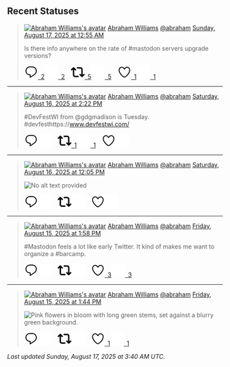 ## Recent Statuses

> <a href="https://indieweb.social/@abraham"><img alt="Abraham Williams's avatar" src="https://cdn.masto.host/indiewebsocial/accounts/avatars/109/292/540/382/343/163/original/d00f2e03ce9c85b1.jpg" height="24" width="24" ></a> [Abraham Williams](https://indieweb.social/@abraham) [@abraham](https://indieweb.social/@abraham) [Sunday, August 17, 2025 at 12:55 AM](https://indieweb.social/@abraham/115041377662325672)
>
> Is there info anywhere on the rate of #mastodon servers upgrade versions?
>
> [![Reply](./images/reply_light.svg#gh-light-mode-only "Reply")&ensp;2](https://indieweb.social/@abraham/115041377662325672#gh-light-mode-only)[![Reply](./images/reply.svg#gh-dark-mode-only "Reply")&ensp;2](https://indieweb.social/@abraham/115041377662325672#gh-dark-mode-only)&emsp;[![Boost](./images/retweet_light.svg#gh-light-mode-only "Boost")&ensp;5](https://indieweb.social/@abraham/115041377662325672#gh-light-mode-only)[![Boost](./images/retweet.svg#gh-dark-mode-only "Boost")&ensp;5](https://indieweb.social/@abraham/115041377662325672#gh-dark-mode-only)&emsp;[![Favorite](./images/like_light.svg#gh-light-mode-only "Favorite")&ensp;1](https://indieweb.social/@abraham/115041377662325672#gh-light-mode-only)[![Favorite](./images/like.svg#gh-dark-mode-only "Favorite")&ensp;1](https://indieweb.social/@abraham/115041377662325672#gh-dark-mode-only)


---

> <a href="https://indieweb.social/@abraham"><img alt="Abraham Williams's avatar" src="https://cdn.masto.host/indiewebsocial/accounts/avatars/109/292/540/382/343/163/original/d00f2e03ce9c85b1.jpg" height="24" width="24" ></a> [Abraham Williams](https://indieweb.social/@abraham) [@abraham](https://indieweb.social/@abraham) [Saturday, August 16, 2025 at 2:22 PM](https://indieweb.social/@abraham/115038888745387827)
>
> #DevFestWI from @gdgmadison is Tuesday. #devfesthttps://www.devfestwi.com/
>
> [![Reply](./images/reply_light.svg#gh-light-mode-only "Reply")](https://indieweb.social/@abraham/115038888745387827#gh-light-mode-only)[![Reply](./images/reply.svg#gh-dark-mode-only "Reply")](https://indieweb.social/@abraham/115038888745387827#gh-dark-mode-only)&emsp;[![Boost](./images/retweet_light.svg#gh-light-mode-only "Boost")&ensp;1](https://indieweb.social/@abraham/115038888745387827#gh-light-mode-only)[![Boost](./images/retweet.svg#gh-dark-mode-only "Boost")&ensp;1](https://indieweb.social/@abraham/115038888745387827#gh-dark-mode-only)&emsp;[![Favorite](./images/like_light.svg#gh-light-mode-only "Favorite")](https://indieweb.social/@abraham/115038888745387827#gh-light-mode-only)[![Favorite](./images/like.svg#gh-dark-mode-only "Favorite")](https://indieweb.social/@abraham/115038888745387827#gh-dark-mode-only)


---

> <a href="https://indieweb.social/@abraham"><img alt="Abraham Williams's avatar" src="https://cdn.masto.host/indiewebsocial/accounts/avatars/109/292/540/382/343/163/original/d00f2e03ce9c85b1.jpg" height="24" width="24" ></a> [Abraham Williams](https://indieweb.social/@abraham) [@abraham](https://indieweb.social/@abraham) [Saturday, August 16, 2025 at 12:05 PM](https://indieweb.social/@abraham/115038351605600130)
>
> 
>
> ![No alt text provided](https://cdn.masto.host/indiewebsocial/media_attachments/files/115/038/351/530/526/500/original/2ed8b0a0042f9738.jpg)
>
> [![Reply](./images/reply_light.svg#gh-light-mode-only "Reply")](https://indieweb.social/@abraham/115038351605600130#gh-light-mode-only)[![Reply](./images/reply.svg#gh-dark-mode-only "Reply")](https://indieweb.social/@abraham/115038351605600130#gh-dark-mode-only)&emsp;[![Boost](./images/retweet_light.svg#gh-light-mode-only "Boost")](https://indieweb.social/@abraham/115038351605600130#gh-light-mode-only)[![Boost](./images/retweet.svg#gh-dark-mode-only "Boost")](https://indieweb.social/@abraham/115038351605600130#gh-dark-mode-only)&emsp;[![Favorite](./images/like_light.svg#gh-light-mode-only "Favorite")](https://indieweb.social/@abraham/115038351605600130#gh-light-mode-only)[![Favorite](./images/like.svg#gh-dark-mode-only "Favorite")](https://indieweb.social/@abraham/115038351605600130#gh-dark-mode-only)


---

> <a href="https://indieweb.social/@abraham"><img alt="Abraham Williams's avatar" src="https://cdn.masto.host/indiewebsocial/accounts/avatars/109/292/540/382/343/163/original/d00f2e03ce9c85b1.jpg" height="24" width="24" ></a> [Abraham Williams](https://indieweb.social/@abraham) [@abraham](https://indieweb.social/@abraham) [Friday, August 15, 2025 at 1:58 PM](https://indieweb.social/@abraham/115033133243282542)
>
> #Mastodon feels a lot like early Twitter. It kind of makes me want to organize a #barcamp.
>
> [![Reply](./images/reply_light.svg#gh-light-mode-only "Reply")](https://indieweb.social/@abraham/115033133243282542#gh-light-mode-only)[![Reply](./images/reply.svg#gh-dark-mode-only "Reply")](https://indieweb.social/@abraham/115033133243282542#gh-dark-mode-only)&emsp;[![Boost](./images/retweet_light.svg#gh-light-mode-only "Boost")](https://indieweb.social/@abraham/115033133243282542#gh-light-mode-only)[![Boost](./images/retweet.svg#gh-dark-mode-only "Boost")](https://indieweb.social/@abraham/115033133243282542#gh-dark-mode-only)&emsp;[![Favorite](./images/like_light.svg#gh-light-mode-only "Favorite")&ensp;3](https://indieweb.social/@abraham/115033133243282542#gh-light-mode-only)[![Favorite](./images/like.svg#gh-dark-mode-only "Favorite")&ensp;3](https://indieweb.social/@abraham/115033133243282542#gh-dark-mode-only)


---

> <a href="https://indieweb.social/@abraham"><img alt="Abraham Williams's avatar" src="https://cdn.masto.host/indiewebsocial/accounts/avatars/109/292/540/382/343/163/original/d00f2e03ce9c85b1.jpg" height="24" width="24" ></a> [Abraham Williams](https://indieweb.social/@abraham) [@abraham](https://indieweb.social/@abraham) [Friday, August 15, 2025 at 1:44 PM](https://indieweb.social/@abraham/115033079382063299)
>
> 
>
> ![Pink flowers in bloom with long green stems, set against a blurry green background.](https://cdn.masto.host/indiewebsocial/media_attachments/files/115/033/078/796/160/236/original/372709288974191a.jpg)
>
> [![Reply](./images/reply_light.svg#gh-light-mode-only "Reply")](https://indieweb.social/@abraham/115033079382063299#gh-light-mode-only)[![Reply](./images/reply.svg#gh-dark-mode-only "Reply")](https://indieweb.social/@abraham/115033079382063299#gh-dark-mode-only)&emsp;[![Boost](./images/retweet_light.svg#gh-light-mode-only "Boost")](https://indieweb.social/@abraham/115033079382063299#gh-light-mode-only)[![Boost](./images/retweet.svg#gh-dark-mode-only "Boost")](https://indieweb.social/@abraham/115033079382063299#gh-dark-mode-only)&emsp;[![Favorite](./images/like_light.svg#gh-light-mode-only "Favorite")&ensp;1](https://indieweb.social/@abraham/115033079382063299#gh-light-mode-only)[![Favorite](./images/like.svg#gh-dark-mode-only "Favorite")&ensp;1](https://indieweb.social/@abraham/115033079382063299#gh-dark-mode-only)


_Last updated Sunday, August 17, 2025 at 3:40 AM UTC._
